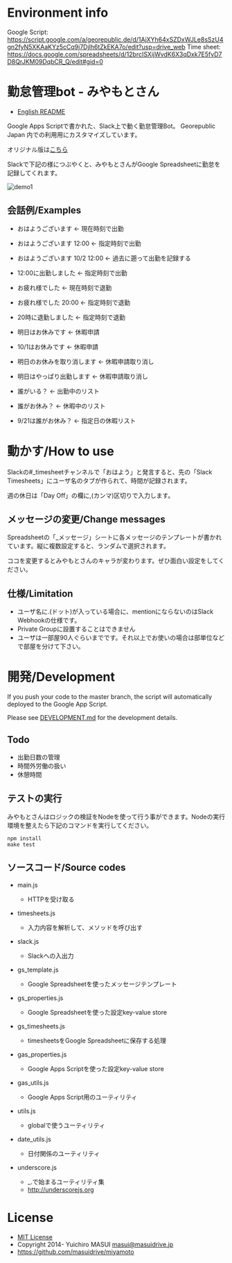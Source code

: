 # Environment info

Google Script: https://script.google.com/a/georepublic.de/d/1AjXYh64xSZDxWJLe8sSzU4gn2fyN5XKAaKYz5cCq9j7Djlh6tZkEKA7o/edit?usp=drive_web
Time sheet: https://docs.google.com/spreadsheets/d/12brcISXijWvdK6X3qDxk7E5fvD7D8QrJKM09DqbCR_Q/edit#gid=0

# 勤怠管理bot - みやもとさん

- [English README](README_en.md)

Google Apps Scriptで書かれた、Slack上で動く勤怠管理Bot。
Georepublic Japan 内での利用用にカスタマイズしています。

オリジナル版は[こちら](https://github.com/masuidrive/miyamoto)

Slackで下記の様につぶやくと、みやもとさんがGoogle Spreadsheetに勤怠を記録してくれます。

![demo1](https://raw.githubusercontent.com/masuidrive/miyamoto/master/docs/images/demo1.png)

## 会話例/Examples

- おはようございます ← 現在時刻で出勤
- おはようございます 12:00 ← 指定時刻で出勤
- おはようございます 10/2 12:00 ← 過去に遡って出勤を記録する
- 12:00に出勤しました ← 指定時刻で出勤
- お疲れ様でした ← 現在時刻で退勤
- お疲れ様でした 20:00 ← 指定時刻で退勤
- 20時に退勤しました ← 指定時刻で退勤
- 明日はお休みです ← 休暇申請
- 10/1はお休みです ← 休暇申請
- 明日のお休みを取り消します ← 休暇申請取り消し
- 明日はやっぱり出勤します ← 休暇申請取り消し

- 誰がいる？ ← 出勤中のリスト
- 誰がお休み？ ← 休暇中のリスト
- 9/21は誰がお休み？ ← 指定日の休暇リスト

# 動かす/How to use

Slackの#_timesheetチャンネルで「おはよう」と発言すると、先の「Slack Timesheets」にユーザ名のタブが作られて、時間が記録されます。

週の休日は「Day Off」の欄に,(カンマ)区切りで入力します。

## メッセージの変更/Change messages

Spreadsheetの「_メッセージ」シートに各メッセージのテンプレートが書かれています。縦に複数設定すると、ランダムで選択されます。

ココを変更するとみやもとさんのキャラが変わります。ぜひ面白い設定をしてください。


## 仕様/Limitation

- ユーザ名に.(ドット)が入っている場合に、mentionにならないのはSlack Webhookの仕様です。
- Private Groupに設置することはできません
- ユーザは一部屋90人ぐらいまでです。それ以上でお使いの場合は部単位などで部屋を分けて下さい。

# 開発/Development

If you push your code to the master branch, the script will automatically deployed to the Google App Script.

Please see [DEVELOPMENT.md](DEVELOPMENT.md) for the development details.

## Todo

- 出勤日数の管理
- 時間外労働の扱い
- 休憩時間

## テストの実行

みやもとさんはロジックの検証をNodeを使って行う事ができます。Nodeの実行環境を整えたら下記のコマンドを実行してください。

```
npm install
make test
```

## ソースコード/Source codes

- main.js
  - HTTPを受け取る

- timesheets.js
  - 入力内容を解析して、メソッドを呼び出す

- slack.js
  - Slackへの入出力

- gs_template.js
  - Google Spreadsheetを使ったメッセージテンプレート

- gs_properties.js
  - Google Spreadsheetを使った設定key-value store

- gs_timesheets.js
  - timesheetsをGoogle Spreadsheetに保存する処理

- gas_properties.js
  - Google Apps Scriptを使った設定key-value store

- gas_utils.js
  - Google Apps Script用のユーティリティ

- utils.js
  - globalで使うユーティリティ

- date_utils.js
  - 日付関係のユーティリティ

- underscore.js
  - _.で始まるユーティリティ集
  - http://underscorejs.org


# License

- [MIT License](http://opensource.org/licenses/MIT)
- Copyright 2014- Yuichiro MASUI <masui@masuidrive.jp>
- https://github.com/masuidrive/miyamoto
